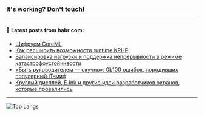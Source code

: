 ### It's working? Don't touch!

---
<!--
#### 🛠️ Technical stack:

![C++](https://img.shields.io/badge/C++-informational?logo=c%2B%2B&style=flat&logoColor=white&color=9C033A)
![Java](https://img.shields.io/badge/Java-informational?logo=java&style=flat&logoColor=white&color=007396)
![Kotlin](https://img.shields.io/badge/Kotlin-informational?logo=Kotlin&style=flat&logoColor=white&color=0095D5)
![JS](https://img.shields.io/badge/JS-informational?logo=javaScript&style=flat&logoColor=black&color=F7Df1E) <br>
![HTML5](https://img.shields.io/badge/HTML5-informational?logo=html5&style=flat&logoColor=white&color=E34F26)
![CSS3](https://img.shields.io/badge/CSS3-informational?logo=css3&style=flat&logoColor=white&color=157286)
![Sass](https://img.shields.io/badge/Saas-informational?logo=sass&style=flat&logoColor=white&color=hotpink)
![PHP](https://img.shields.io/badge/PHP-informational?logo=php&style=flat&logoColor=white&color=777BB4) <br>
![WebPAck](https://img.shields.io/badge/WebPack-informational?logo=webPack&style=flat&logoColor=white&color=FF6F00)
![Bootstrap](https://img.shields.io/badge/Bootstrap-informational?logo=Bootstrap&style=flat&logoColor=white&color=7952B3)
![MySQL](https://img.shields.io/badge/MySQL-informational?logo=MySQL&style=flat&logoColor=white&color=00f) <br>
![NodeJS](https://img.shields.io/badge/NodeJS-informational?logo=node.js&style=flat&logoColor=white&color=43853D)
![Spring](https://img.shields.io/badge/Spring-informational?logo=Spring&style=flat&logoColor=white&color=0A9EDC)
![Angular](https://img.shields.io/badge/Vue-informational?logo=vue.js&style=flat&logoColor=white&color=red)
![Git](https://img.shields.io/badge/Git-informational?logo=git&style=flat&logoColor=white&color=darkorange)

___
-->

#### 💬 Latest posts from habr.com:

<!-- BLOG-POST-LIST:START -->
- [Шифруем CoreML](https://habr.com/ru/post/701462/?utm_source=habrahabr&utm_medium=rss&utm_campaign=701462)
- [Как расширить возможности runtime KPHP](https://habr.com/ru/post/701216/?utm_source=habrahabr&utm_medium=rss&utm_campaign=701216)
- [Балансировка нагрузки и поддержка непрерывности в режиме катастрофоустойчивости](https://habr.com/ru/post/701444/?utm_source=habrahabr&utm_medium=rss&utm_campaign=701444)
- [«Быть руководителем — скучно»: 0b100 ошибок, породивших популярный IT-миф](https://habr.com/ru/post/701114/?utm_source=habrahabr&utm_medium=rss&utm_campaign=701114)
- [Круглый дисплей, E‑Ink и другие идеи разработчиков экранов, которые провалились](https://habr.com/ru/post/701414/?utm_source=habrahabr&utm_medium=rss&utm_campaign=701414)
<!-- BLOG-POST-LIST:END -->

---

[![Top Langs](https://github-readme-stats.vercel.app/api/top-langs/?username=zloylis&layout=compact&hide_border=true&theme=dracula)](https://github.com/zloylis)
